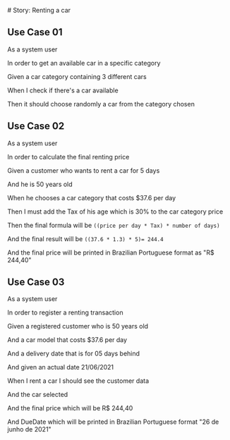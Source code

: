 ​​# Story: Renting a car

## Use Case 01

As a system user

In order to get an available car in a specific category

Given a car category containing 3 different cars

When I check if there's a car available

Then it should choose randomly a car from the category chosen

## Use Case 02

As a system user

In order to calculate the final renting price

Given a customer who wants to rent a car for 5 days

And he is 50 years old

When he chooses a car category that costs $37.6 per day

Then I must add the Tax of his age which is 30% to the car category price

Then the final formula will be `((price per day * Tax) * number of days)`

And the final result will be `((37.6 * 1.3) * 5)= 244.4`

And the final price will be printed in Brazilian Portuguese format as "R$ 244,40"

## Use Case 03

As a system user

In order to register a renting transaction

Given a registered customer who is 50 years old

And a car model that costs $37.6 per day

And a delivery date that is for 05 days behind

And given an actual date 21/06/2021

When I rent a car I should see the customer data

And the car selected

And the final price which will be R$ 244,40

And DueDate which will be printed in Brazilian Portuguese format "26 de junho de 2021"